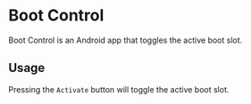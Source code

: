 # Boot Control

Boot Control is an Android app that toggles the active boot slot. 

## Usage

Pressing the `Activate` button will toggle the active boot slot.
